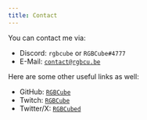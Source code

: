 ```yaml
---
title: Contact
---
```


You can contact me via:

- Discord: `rgbcube` or `RGBCube#4777`
- E-Mail: [`contact@rgbcu.be`](mailto:contact@rgbcu.be)

Here are some other useful links as well:

- GitHub: [`RGBCube`](https://github.com/RGBCube)
- Twitch: [`RGBCube`](https://www.twitch.tv/rgbcube)
- Twitter/X: [`RGBCubed`](https://twitter.com/RGBCubed)
